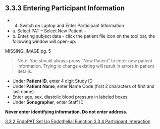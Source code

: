 ## 3.3.3 Entering Participant Information

* 4. Switch on Laptop and Enter Participant Information
 * a. Select PAT – Select New Patient –
 * b. Entering subject data - click the patient file icon on the tool bar, the following window will open-up:

MISSING_IMAGE pg.  5

> Note: You should always press “New Patient” to enter new patient information. Trying to
change existing will result in errors in patient details.

* Under **Patient ID**, enter 4 digit Study ID
* Under **Patient Name**, enter Name Code (first 2 characters of first and last name)
* Enter age, sex, diastolic blood pressure in labeled boxes
* Under **Sonographer**, enter Staff ID

**Never enter identifying information. Do not enter address.**


<div class="center">
<div class="btn-group">
  <a href=":pages_path:/manuals/endothelial-function/3-03-02-endopat-set-up.md" class="btn btn-default">
    <span class="glyphicon glyphicon-chevron-left"></span>
    3.3.2 EndoPAT Set Up
  </a>

  <a href=":pages_path:/manuals/endothelial-function" class="btn btn-default">
    <span class="glyphicon glyphicon-chevron-up"></span>
    Endothelial Function
  </a>

  <a href=":pages_path:/manuals/endothelial-function/3-03-04-00-ppt-interaction.md" class="btn btn-success">
    3.3.4 Participant Interaction
    <span class="glyphicon glyphicon-chevron-right"></span>
  </a>
</div>
</div>